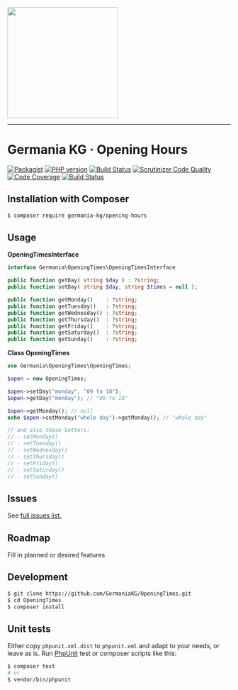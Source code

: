 <img src="https://static.germania-kg.com/logos/ga-logo-2016-web.svgz" width="250px">

------



# Germania KG · Opening Hours

[![Packagist](https://img.shields.io/packagist/v/germania-kg/opening-hours.svg?style=flat)](https://packagist.org/packages/germania-kg/opening-hours)
[![PHP version](https://img.shields.io/packagist/php-v/germania-kg/opening-hours.svg)](https://packagist.org/packages/germania-kg/opening-hours)
[![Build Status](https://img.shields.io/travis/GermaniaKG/OpeningTimes.svg?label=Travis%20CI)](https://travis-ci.org/GermaniaKG/OpeningTimes)
[![Scrutinizer Code Quality](https://scrutinizer-ci.com/g/GermaniaKG/OpeningTimes/badges/quality-score.png?b=master)](https://scrutinizer-ci.com/g/GermaniaKG/OpeningTimes/?branch=master)
[![Code Coverage](https://scrutinizer-ci.com/g/GermaniaKG/OpeningTimes/badges/coverage.png?b=master)](https://scrutinizer-ci.com/g/GermaniaKG/OpeningTimes/?branch=master)
[![Build Status](https://scrutinizer-ci.com/g/GermaniaKG/OpeningTimes/badges/build.png?b=master)](https://scrutinizer-ci.com/g/GermaniaKG/OpeningTimes/build-status/master)



## Installation with Composer

```bash
$ composer require germania-kg/opening-hours
```



## Usage

**OpeningTimesInterface**

```php
interface Germania\OpeningTimes\OpeningTimesInterface

public function getDay( string $day ) : ?string;
public function setDay( string $day, string $times = null );

public function getMonday()    : ?string;
public function getTuesday()   : ?string;
public function getWednesday() : ?string;
public function getThursday()  : ?string;
public function getFriday()    : ?string;
public function getSaturday()  : ?string;
public function getSunday()    : ?string;  
```

**Class OpeningTimes**

```php
use Germania\OpeningTimes\OpeningTimes;

$open = new OpeningTimes;

$open->setDay("monday", "09 to 18");
$open->getDay("monday"); // "09 to 18"

$open->getMonday(); // null
echo $open->setMonday("whole day")->getMonday(); // "whole day"

// and also these Setters:
// - setMonday()
// - setTuesday()
// - setWednesday()
// - setThursday()
// - setFriday()
// - setSaturday()
// - setSunday()
```



## Issues

See [full issues list.][i0]

[i0]: https://github.com/GermaniaKG/OpeningTimes/issues



## Roadmap

Fill in planned or desired features



## Development

```bash
$ git clone https://github.com/GermaniaKG/OpeningTimes.git
$ cd OpeningTimes
$ composer install
```



## Unit tests

Either copy `phpunit.xml.dist` to `phpunit.xml` and adapt to your needs, or leave as is. Run [PhpUnit](https://phpunit.de/) test or composer scripts like this:

```bash
$ composer test
# or
$ vendor/bin/phpunit
```